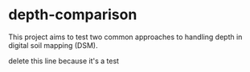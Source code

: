 # depth-comparison

This project aims to test two common approaches to handling depth in digital soil mapping (DSM).

delete this line because it's a test